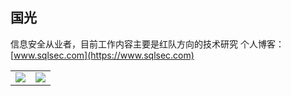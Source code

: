 <!--
**sqlsec/sqlsec** is a ✨ _special_ ✨ repository because its `README.md` (this file) appears on your GitHub profile.

Here are some ideas to get you started:

- 🔭 I’m currently working on ...
- 🌱 I’m currently learning ...
- 👯 I’m looking to collaborate on ...
- 🤔 I’m looking for help with ...
- 💬 Ask me about ...
- 📫 How to reach me: ...
- 😄 Pronouns: ...
- ⚡ Fun fact: ...
-->
## 国光

信息安全从业者，目前工作内容主要是红队方向的技术研究 
个人博客：[www.sqlsec.com](https://www.sqlsec.com)  

<table>
    <tr>
        <td ><center><img src="https://github-readme-stats.vercel.app/api?username=sqlsec&show_icons=true&hide_border=true&theme=chartreuse-dark" ></center></td>
        <td ><center><img src="https://github-readme-stats.vercel.app/api?username=sqlsec&show_icons=true&hide_border=true&theme=highcontrast" ></center></td>
    </tr>
    </tr>
</table>

